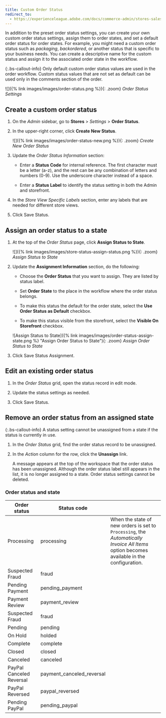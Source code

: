 ```yaml
---
title: Custom Order Status
redirect_to:
  - https://experienceleague.adobe.com/docs/commerce-admin/stores-sales/order-management/orders/order-status.html#custom-order-status
---
```


In addition to the preset order status settings, you can create your own custom order status settings, assign them to order states, and set a default order status for order states. For example, you might need a custom order status such as _packaging_, _backordered_, or another status that is specific to your business needs. You can create a descriptive name for the custom status and assign it to the associated order state in the workflow.

{:.bs-callout-info}
Only default custom order status values are used in the order workflow. Custom status values that are not set as default can be used only in the comments section of the order.

![]({% link images/images/order-status.png %}){: .zoom}
_Order Status Settings_

## Create a custom order status

1. On the _Admin_ sidebar, go to **Stores** > _Settings_ > **Order Status**.

1. In the upper-right corner, click **Create New Status**.

   ![]({% link images/images/order-status-new.png %}){: .zoom}
   _Create New Order Status_

1. Update the _Order Status Information_ section:

   - Enter a **Status Code** for internal reference. The first character must be a letter (a-z), and the rest can be any combination of letters and numbers (0-9). Use the underscore character instead of a space.

   - Enter a **Status Label** to identify the status setting in both the Admin and storefront.

1. In the _Store View Specific Labels_ section, enter any labels that are needed for different store views.

1. Click <span class="btn">Save Status</span>.

## Assign an order status to a state

1. At the top of the _Order Status_ page, click **Assign Status to State**.

   ![]({% link images/images/store-status-assign-status.png %}){: .zoom}
   _Assign Status to State_

1. Update the **Assignment Information** section, do the following:

   - Choose the **Order Status** that you want to assign. They are listed by status label.

   - Set **Order State** to the place in the workflow where the order status belongs.

   - To make this status the default for the order state, select the **Use Order Status as Default** checkbox.

   - To make this status visible from the storefront, select the **Visible On Storefront** checkbox.

   ![Assign Status to State]({% link images/images/order-status-assign-state.png %} "Assign Order Status to State"){: .zoom}
   _Assign Order Status to State_

1. Click <span class="btn">Save Status Assignment</span>.

## Edit an existing order status

1. In the _Order Status_ grid, open the status record in edit mode.

1. Update the status settings as needed.

1. Click <span class="btn">Save Status</span>.

## Remove an order status from an assigned state

{:.bs-callout-info}
A status setting cannot be unassigned from a state if the status is currently in use.

1. In the _Order Status_ grid, find the order status record to be unassigned.

1. In the _Action_ column for the row, click the **Unassign** link.

   A message appears at the top of the workspace that the order status has been unassigned. Although the order status label still appears in the list, it is no longer assigned to a state. Order status settings cannot be deleted.

### Order status and state

|Order status|Status code||
|--- |--- |--- |
|Processing|processing|When the state of new orders is set to `Processing`, the _Automatically Invoice All Items_ option becomes available in the configuration.|
|Suspected Fraud|fraud||
|Pending Payment|pending_payment||
|Payment Review|payment_review||
|Suspected Fraud|fraud||
|Pending|pending||
|On Hold|holded||
|Complete|complete||
|Closed|closed||
|Canceled|canceled||
|PayPal Canceled Reversal|payment_canceled_reversal||
|PayPal Reversed|paypal_reversed||
|Pending PayPal|pending_paypal||
